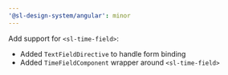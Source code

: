 ```yaml
---
'@sl-design-system/angular': minor
---
```


Add support for `<sl-time-field>`:
- Added `TextFieldDirective` to handle form binding
- Added `TimeFieldComponent` wrapper around `<sl-time-field>`
